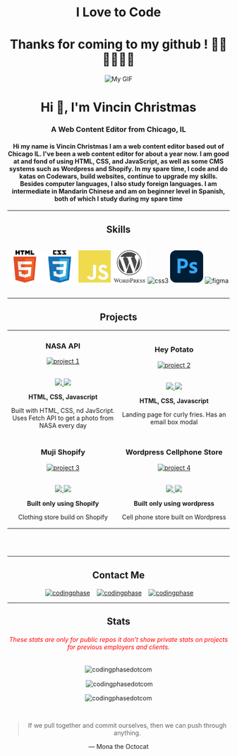 <div id="" align="center">
  <h1 align="center">I Love to Code</h1>
  <h1 align="center">Thanks for coming to my github ! 🍺🍺🍺🍺🍺🍺</h1>
 
![My GIF](https://media.giphy.com/media/v1.Y2lkPTc5MGI3NjExOHd4N3VkeGpzcGg0bW15czJvaTByMDM5ZWhxZ2F1eHF4dXJ2YzM2ciZlcD12MV9pbnRlcm5hbF9naWZfYnlfaWQmY3Q9Zw/oOW5zSHFAfojM21cjD/giphy.gif)
</div>
<h1 align="center">Hi 👋, I'm Vincin Christmas</h1>
<h3 align="center">A Web Content Editor from Chicago, IL</h3>
<h4 align="center">Hi my name is Vincin Christmas I am a web content editor based out of Chicago IL. I've been a web content editor for about a year now. I am good at and fond of using HTML, CSS, and JavaScript, as well as some CMS systems such as Wordpress and Shopify. In my spare time, I code and do katas on Codewars, build websites, continue to upgrade my skills. Besides computer languages, I also study foreign languages. I am intermediate in Mandarin Chinese and am on beginner level in Spanish, both of which I study during my spare time </h4>

<hr>


<!-- TECHS -->

<h2 align="center">Skills</h2>

<div align="center">
                <br>
                    <div align="center" >  
                      <img src="https://raw.githubusercontent.com/devicons/devicon/master/icons/html5/html5-original-wordmark.svg" alt="html5" width="75" height="75"/> 
			<img src="https://raw.githubusercontent.com/devicons/devicon/master/icons/css3/css3-original-wordmark.svg" alt="css3" width="75" height="75"/>
                      <img src="https://raw.githubusercontent.com/devicons/devicon/1119b9f84c0290e0f0b38982099a2bd027a48bf1/icons/javascript/javascript-plain.svg" alt="css3" width="75" height="75"/>
                      <img src="https://raw.githubusercontent.com/devicons/devicon/1119b9f84c0290e0f0b38982099a2bd027a48bf1/icons/wordpress/wordpress-plain-wordmark.svg" alt="css3" width="75" height="75"/>
			    <img src="https://www.svgrepo.com/show/303503/shopify-logo.svg" alt="css3" width="75" height="75"/>
                    <img src="https://raw.githubusercontent.com/devicons/devicon/ca28c779441053191ff11710fe24a9e6c23690d6/icons/photoshop/photoshop-original.svg" alt="css3" width="75" height="75"/>
                      <img src="https://www.vectorlogo.zone/logos/figma/figma-icon.svg" alt="figma" width="75" height="75"/> 
                   
                    
        
</div>

<br>
<hr>

<!-- PROJECTS -->

<h2 align="center">Projects</h2>
<div align="center">
	<table>
		<tr>
			<td width="50%">
				<h3 align="center">NASA API</h3>
				<div align="center">  
					<a href='https://vincinchristmas.github.io/astropod/' target="_blank">
						<img src="https://media.licdn.com/dms/image/D5622AQEz5xw3sJo44w/feedshare-shrink_800/0/1713627283827?e=2147483647&v=beta&t=Xsy93105Tr6dQCUGsIbrcRPDG0rpbY6YbW5KDCLwTPA" alt="project 1" height="100%" />
					</a>
					<br>
					<br>
					<p>
						<a href="https://github.com/VincinChristmas/astropod" target="_blank">
							<img src="https://img.shields.io/badge/Repo-lightgrey?style=for-the-badge&logo=github"/>
						</a>  
						<a href="https://vincinchristmas.github.io/astropod/" target="_blank">
              <img src="https://img.shields.io/badge/Live-lightgrey?style=for-the-badge&color=0892d0"/>
						</a>
					</p>
					<p><strong>HTML, CSS, Javascript</strong></p>
          <p>
						Built with HTML, CSS, nd JavScript. Uses Fetch API to get a photo from NASA every day
					</p>
				</div>
			</td>
			<td width="50%">
				<h3 align="center">Hey Potato</h3>
				<div align="center" >  
					<a href='https://vincinchristmas.github.io/Hey-Potato/' target="_blank">
						<img src="https://vincinchristmas.github.io/Hey-Potato/assets/images/billboard.png" alt="project 2" height="100%" />
					</a>
					<br>
					<br>
					<p>
						<a href="https://github.com/VincinChristmas/Hey-Potato" target="_blank">
							<img src="https://img.shields.io/badge/Repo-lightgrey?style=for-the-badge&logo=github"/>
						</a>  
						<a href="https://vincinchristmas.github.io/Hey-Potato/" target="_blank">
							<img src="https://img.shields.io/badge/Live-lightgrey?style=for-the-badge&color=0892d0"/>
						</a>	
					</p>
					 <p><strong>HTML, CSS, Javascript</strong></p>
					<p>Landing page for curly fries. Has an email box modal</p>
				</div>
        </tr>
	    <tr>
            <td width="50%">
                <h3 align="center">Muji Shopify</h3>
                <div align="center" >  
                    <a href='https://dreamsandthemes.myshopify.com/' target="_blank">
                        <img src="https://vincinchristmas.netlify.app/images/muji.png" alt="project 3" height="100%" />
                    </a>
                    <br>
                    <br>
                    <p>
                        <a href="https://vincinchristmas.netlify.app/" target="_blank">
							<img src="https://img.shields.io/badge/Repo-lightgrey?style=for-the-badge&logo=github"/>
						</a>  
						<a href="https://dreamsandthemes.myshopify.com/" target="_blank">
							<img src="https://img.shields.io/badge/Live-lightgrey?style=for-the-badge&color=0892d0"/>
						</a>
                    </p>
                    <p><strong>Built only using Shopify</strong></p>
		    <p>Clothing store build on Shopify</p>
                </div>
            </td>
            <td width="50%">
                <h3 align="center">Wordpress Cellphone Store</h3>
                <div align="center">  
                    <a href='https://img.shields.io/badge/Live-lightgrey?style=for-the-badge&color=0892d0' target="_blank">
                        <img src="https://huaweiphones0.wordpress.com/wp-content/uploads/2024/09/mate-xt-ultimate-design-ksp-1.jpg" alt="project 4" height="100%" />
                    </a>
                    <br>
                    <br>
                    <p>
                        <a href="https://huaweiphones0.wordpress.com/mate-series/" target="_blank">
							<img src="https://img.shields.io/badge/Repo-lightgrey?style=for-the-badge&logo=github"/>
						</a>  
						<a href="https://huaweiphones0.wordpress.com/mate-series/" target="_blank">
							<img src="https://img.shields.io/badge/Live-lightgrey?style=for-the-badge&color=0892d0"/>
						</a>	
                    </p>
                    <p><strong>Built only using wordpress</strong></p>
		    <p>Cell phone store built on Wordpress</p>
                </div>	
            </td>
        </tr>
	</table>
</div>
<br />
<br />
<hr>


<!-- SOCIALS -->

<h2 align="center">Contact Me</h2>
<p align="center">
	&nbsp&nbsp&nbsp
	<a href="https://x.com/vineo666" target="blank"><img align="center" src="https://raw.githubusercontent.com/rahuldkjain/github-profile-readme-generator/master/src/images/icons/Social/twitter.svg" alt="codingphase" height="30" width="40" /></a>&nbsp&nbsp&nbsp
<a href="https://www.linkedin.com/in/vincinchristmas/" target="blank"><img align="center" src="https://raw.githubusercontent.com/rahuldkjain/github-profile-readme-generator/master/src/images/icons/Social/linked-in-alt.svg" alt="codingphase" height="30" width="40" /></a>&nbsp&nbsp&nbsp
<a href="https://www.instagram.com/javascript_made_me_rich/?hl=en" target="blank"><img align="center" src="https://raw.githubusercontent.com/rahuldkjain/github-profile-readme-generator/master/src/images/icons/Social/instagram.svg" alt="codingphase" height="30" width="40" /></a>&nbsp&nbsp&nbsp

</p>

<hr>


<!-- STATS -->
<div align="center" margin="100px 0 0 0">

<h2 align="center">Stats</h2>
<h6 style="color:red">These stats are only for public repos it don't show private stats on projects for previous employers and clients.</h6>

  <p><img align="center" src="https://github-readme-stats.vercel.app/api/top-langs?username=VincinChristmas&show_icons=true&locale=en&layout=compact" alt="codingphasedotcom" /></p>

  <p>&nbsp;<img align="center" src="https://github-readme-stats.vercel.app/api?username=VincinChristmas&show_icons=true&locale=en" alt="codingphasedotcom" /></p>

  <p><img align="center" src="https://github-readme-streak-stats.herokuapp.com/?user=VincinChristmas&" alt="codingphasedotcom" /></p>
</div>
<br>

> If we pull together and commit ourselves, then we can push through anything.

— Mona the Octocat





